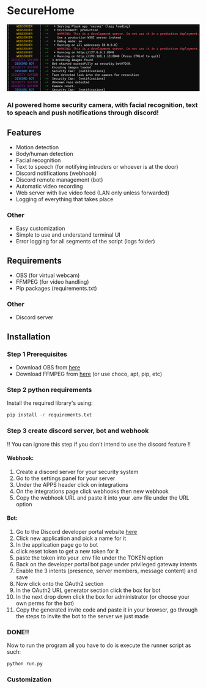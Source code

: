 # SecureHome
![terminal photo](https://github.com/omtoi101/SecureHome/blob/main/imgs_for_git/terminal.png)
### AI powered home security camera, with facial recognition, text to speach and push notifications through discord!



## Features
* Motion detection
* Body/human detection
* Facial recognition
* Text to speech (for notifying intruders or whoever is at the door)
* Discord notifications (webhook)
* Discord remote management (bot)
* Automatic video recording
* Web server with live video feed (LAN only unless forwarded)
* Logging of everything that takes place
### Other
* Easy customization
* Simple to use and understand terminal UI
* Error logging for all segments of the script (logs folder)

## Requirements
* OBS (for virtual webcam)
* FFMPEG (for video handling)
* Pip packages (requirements.txt)
### Other
* Discord server

## Installation
### Step 1 Prerequisites
* Download OBS from [here](https://obsproject.com/)
* Download FFMPEG from [here](https://www.ffmpeg.org/download.html) (or use choco, apt, pip, etc)
### Step 2 python requirements
Install the required library's using:
```bash
pip install -r requirements.txt
```
### Step 3 create discord server, bot and webhook
!! You can ignore this step if you don't intend to use the discord feature !!
#### Webhook:
1. Create a discord server for your security system
2. Go to the settings panel for your server
3. Under the APPS header click on integrations
4. On the integrations page click webhooks then new webhook
5. Copy the webhook URL and paste it into your .env file under the URL option
#### Bot:
1. Go to the Discord developer portal website [here](https://discord.com/developers/applications)
2. Click new application and pick a name for it
3. In the application page go to bot
4. click reset token to get a new token for it
5. paste the token into your .env file under the TOKEN option
6. Back on the developer portal bot page under privileged gateway intents
7. Enable the 3 intents (presence, server members, message content) and save
6. Now click onto the OAuth2 section
7. In the OAuth2 URL generator section click the box for bot
8. In the next drop down click the box for administrator (or choose your own perms for the bot)
9. Copy the generated invite code and paste it in your browser, go through the steps to invite the bot to the server we just made
### DONE!!
Now to run the program all you have to do is execute the runner script as such:
```bash
python run.py
```
### Customization






